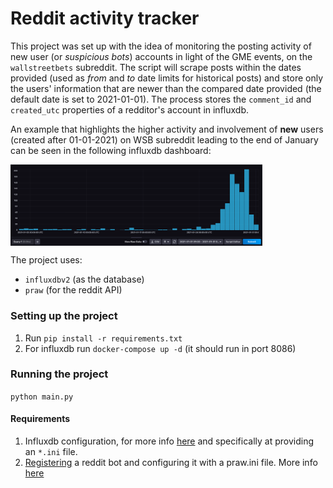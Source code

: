 # Reddit activity tracker

This project was set up with the idea of monitoring the posting activity of new user (or _suspicious bots_) accounts in light of the GME events, on the `wallstreetbets` subreddit. The script will scrape posts within the dates provided (used as _from_ and _to_ date limits for historical posts) and store only the users' information that are newer than the compared date provided (the default date is set to 2021-01-01). The process stores the `comment_id` and `created_utc` properties of a redditor's account in influxdb.   

An example that highlights the higher activity and involvement of **new** users (created after 01-01-2021) on WSB subreddit leading to the end of January can be seen in the following influxdb dashboard:

<a href=""><img src="images/influxdb2-2.png" align="center" height="80%" width="80%"></a>


The project uses:
   * `influxdbv2` (as the database)
   * `praw` (for the reddit API) 


### Setting up the project

1. Run `pip install -r requirements.txt`
2. For influxdb run `docker-compose up -d` (it should run in port 8086) 


### Running the project

`python main.py` 



#### Requirements

1. Influxdb configuration, for more info [here](https://github.com/influxdata/influxdb-client-python#client-configuration) and specifically at providing an `*.ini` file.
2. [Registering](https://github.com/reddit-archive/reddit/wiki/OAuth2-Quick-Start-Example#first-steps) a reddit bot and configuring it with a praw.ini file. More info [here](https://praw.readthedocs.io/en/latest/getting_started/configuration/prawini.html)
